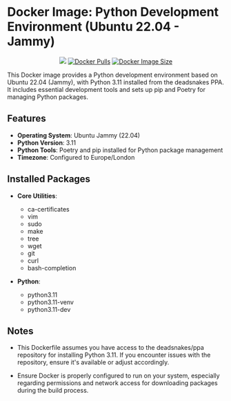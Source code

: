 # Docker Image: Python Development Environment (Ubuntu 22.04 - Jammy)

<p align='center'>
<a href="https://github.com/ivasik-k7/ubuntu-python-poetry/actions/workflows/docker.yaml"><img src="https://github.com/ivasik-k7/ubuntu-python-poetry/actions/workflows/docker.yaml/badge.svg" /></a>
<a href="https://hub.docker.com/r/ikovtun7/ubuntu-python-poetry">
<img src="https://badgen.net/docker/pulls/ikovtun7/ubuntu-python-poetry?icon=docker&label=Pulls" alt="Docker Pulls" /></a>
<a href="https://hub.docker.com/r/ikovtun7/ubuntu-python-poetry"><img src="https://badgen.net/docker/size/ikovtun7/ubuntu-python-poetry?icon=docker&label=Size" alt="Docker Image Size" /></a>
</p>

This Docker image provides a Python development environment based on Ubuntu 22.04 (Jammy), with Python 3.11 installed from the deadsnakes PPA. It includes essential development tools and sets up pip and Poetry for managing Python packages.

## Features

- **Operating System**: Ubuntu Jammy (22.04)
- **Python Version**: 3.11
- **Python Tools**: Poetry and pip installed for Python package management
- **Timezone**: Configured to Europe/London

## Installed Packages

- **Core Utilities**:

  - ca-certificates
  - vim
  - sudo
  - make
  - tree
  - wget
  - git
  - curl
  - bash-completion

- **Python**:
  - python3.11
  - python3.11-venv
  - python3.11-dev

## Notes

- This Dockerfile assumes you have access to the deadsnakes/ppa repository for installing Python 3.11. If you encounter issues with the repository, ensure it's available or adjust accordingly.

- Ensure Docker is properly configured to run on your system, especially regarding permissions and network access for downloading packages during the build process.
